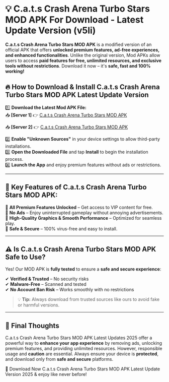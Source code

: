 # 💡 C.a.t.s Crash Arena Turbo Stars MOD APK For Download - Latest Update Version (v5li)

**C.a.t.s Crash Arena Turbo Stars MOD APK** is a modified version of an official APK that offers **unlocked premium features, ad-free experiences, and enhanced functionalities**. Unlike the original version, Mod APKs allow users to access **paid features for free, unlimited resources, and exclusive tools without restrictions**. Download it now – it's **safe, fast and 100% working!**

## 🔥 **How to Download & Install C.a.t.s Crash Arena Turbo Stars MOD APK Latest Update Version**

1️⃣ **Download the Latest Mod APK File:**  
📥 **[Server 1]** 👉 [C.a.t.s Crash Arena Turbo Stars MOD APK](https://hapymods.com?title=C.a.t.s+Crash+Arena+Turbo+Stars+MOD+APK&ref=FU1)

📥 **[Server 2]** 👉 [C.a.t.s Crash Arena Turbo Stars MOD APK](https://hapymods.com?title=C.a.t.s+Crash+Arena+Turbo+Stars+MOD+APK&ref=FU1)

2️⃣ **Enable "Unknown Sources"** in your device settings to allow third-party installations.  
3️⃣ **Open the Downloaded File** and tap **Install** to begin the installation process.  
4️⃣ **Launch the App** and enjoy premium features without ads or restrictions.

---

## 🌟 **Key Features of C.a.t.s Crash Arena Turbo Stars MOD APK:**
 
🔽 **All Premium Features Unlocked** – Get access to VIP content for free.  
🔽 **No Ads** – Enjoy uninterrupted gameplay without annoying advertisements.  
🔽 **High-Quality Graphics & Smooth Performance** – Optimized for seamless play.  
🔽 **Safe & Secure** – 100% virus-free and easy to install.  

---

## ⚠️ **Is C.a.t.s Crash Arena Turbo Stars MOD APK Safe to Use?**

Yes! Our MOD APK is **fully tested** to ensure a **safe and secure experience**:

✔ **Verified & Trusted** – No security risks  
✔ **Malware-Free** – Scanned and tested  
✔ **No Account Ban Risk** – Works smoothly with no restrictions

> 💡 **Tip:** Always download from trusted sources like ours to avoid fake or harmful versions.

---

## 📌 **Final Thoughts**
 
C.a.t.s Crash Arena Turbo Stars MOD APK Latest Updates 2025 offer a powerful way to **enhance your app experience** by removing ads, unlocking premium features, and providing unlimited resources. However, responsible usage and **caution** are essential. Always ensure your device is **protected**, and download only from **safe and secure** platforms.  

🔽 Download Now C.a.t.s Crash Arena Turbo Stars MOD APK Latest Update Version 2025 & enjoy like never before!